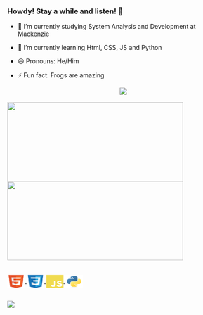 ### Howdy! Stay a while and listen!  🐸

- 🔭 I’m currently studying System Analysis and Development at Mackenzie
- 🌱 I’m currently learning Html, CSS, JS and Python
- 😄 Pronouns: He/Him
- ⚡ Fun fact: Frogs are amazing 
     
     <div align="center">
     <img src="https://24.media.tumblr.com/d6951107d7436c006bffd4e485eefc4d/tumblr_mqu238Cng11rfw7flo1_400.gif">
     </div>
  
  
 <div>
  <a href="https://github.com/Athirson-Silva">
  <img align="left" height="180em" width="400em" src="https://github-readme-stats.vercel.app/api?username=Athirson-Silva&show_icons=true&theme=github_dark&include_all_commits=true&count_private=true"/>
  <img align-"cente" height="180em" width="400em" src="https://github-readme-stats.vercel.app/api/top-langs/?username=Athirson-Silva&layout=compact&langs_count=7&theme=github_dark"/>
</div>

  ##
  
  <img align="center" alt="HTML" height="30" width="40" src="https://raw.githubusercontent.com/devicons/devicon/master/icons/html5/html5-original.svg">
  <img align="center" alt="CSS" height="30" width="40" src="https://raw.githubusercontent.com/devicons/devicon/master/icons/css3/css3-original.svg">
  <img align="center" alt="Js" height="30" width="40" src="https://raw.githubusercontent.com/devicons/devicon/master/icons/javascript/javascript-plain.svg">
  <img align="center" alt="Python" height="30" width="40" src="https://raw.githubusercontent.com/devicons/devicon/master/icons/python/python-original.svg">
  
  ##
  <div>
    <a href="https://www.linkedin.com/in/athirsonsilva/" target="_blank"><img src="https://img.shields.io/badge/-LinkedIn-%230077B5?style=for-the-badge&logo=linkedin&logoColor=white" target="_blank"></a> 
  </div>    
